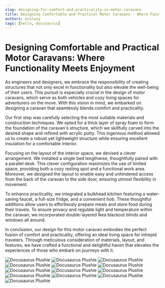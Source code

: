 ```yaml
---
slug: designing-for-comfort-and-practicality-in-motor-caravans
title: Designing Comfortable and Practical Motor Caravans - Where Functionality Meets Enjoyment
authors: ecolazy
tags: [hello, docusaurus]
---
```


# Designing Comfortable and Practical Motor Caravans: Where Functionality Meets Enjoyment

As engineers and designers, we embrace the responsibility of creating structures that not only excel in functionality but also elevate the well-being of their users. This pursuit is especially crucial in the design of motor caravans, which serve as both vehicles and cozy living spaces for adventurers on the move. With this vision in mind, we embarked on designing a caravan that seamlessly blends comfort and practicality.

Our first step was carefully selecting the most suitable materials and construction techniques. We opted for a thick layer of spray foam to form the foundation of the caravan's structure, which we skillfully carved into the desired shape and refined with acrylic putty. This ingenious method allowed us to create a robust yet lightweight structure while ensuring excellent insulation for a comfortable interior.

Focusing on the layout of the interior space, we devised a clever arrangement. We installed a single bed lengthwise, thoughtfully paired with a parallel desk. This clever configuration maximizes the use of limited space, providing both a cozy resting spot and a functional work area. Moreover, we designed the layout to enable easy and unhindered access from the back of the caravan to the side door, ensuring utmost flexibility in movement.

To enhance practicality, we integrated a bulkhead kitchen featuring a water-saving faucet, a full-size fridge, and a convenient hob. These thoughtful additions allow users to effortlessly prepare meals and store food during their travels. To ensure privacy and regulate light and temperature within the caravan, we incorporated double-layered Ikea blackout blinds and windows all around.

In conclusion, our design for this motor caravan embodies the perfect fusion of comfort and practicality, offering an ideal living space for intrepid travelers. Through meticulous consideration of materials, layout, and features, we have crafted a functional and delightful haven that elevates the experiences of those who embark on journeys with it.






![Docusaurus Plushie](/img/ergo-1.png)
![Docusaurus Plushie](/img/ergo-2.png)
![Docusaurus Plushie](/img/ergo-3.png)
![Docusaurus Plushie](/img/ergo-4.png)
![Docusaurus Plushie](/img/ergo-5.png)
![Docusaurus Plushie](/img/ergo-6.png)
![Docusaurus Plushie](/img/ergo-7.png)
![Docusaurus Plushie](/img/ergo-8.png)
![Docusaurus Plushie](/img/ergo-9.png)
![Docusaurus Plushie](/img/ergo-10.png)
![Docusaurus Plushie](/img/ergo-11.png)
![Docusaurus Plushie](/img/ergo-12.png)
![Docusaurus Plushie](/img/ergo-13.png)